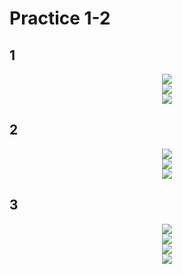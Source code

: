 # Practice 1-2

## 1
<div align="center"><img src="https://user-images.githubusercontent.com/97021497/211692586-2f94dcfa-ca23-46a2-b9b8-efd25fab4826.png"></div> 
<div align="center"><img src="https://user-images.githubusercontent.com/97021497/211713530-b50d3448-a58f-4432-aacb-ba9fc7dd59c2.png"></div> 
<div align="center"><img src="https://user-images.githubusercontent.com/97021497/211713578-9303501a-8b5f-4d5e-a36c-c23b3203698e.png"></div> 

## 2
<div align="center"><img src="https://user-images.githubusercontent.com/97021497/211692688-2677c577-895c-4fd2-8a87-152a09d12e0d.png"></div>  
<div align="center"><img src="https://user-images.githubusercontent.com/97021497/211713705-9f49042f-e66b-4a88-8a2b-bcb78087ad56.png"></div>  
<div align="center"><img src="https://user-images.githubusercontent.com/97021497/211713745-fa63e619-f998-4456-82fb-8275dfa85af6.png"></div>  

## 3
<div align="center"><img src="https://user-images.githubusercontent.com/97021497/211692764-2ea77cc1-b5e5-48e7-a77b-5832cae0ba39.png"></div>  
<div align="center"><img src="https://user-images.githubusercontent.com/97021497/211692814-3506f759-12a9-45ab-b7dc-c676aa182a1d.png"></div>  
<div align="center"><img src="https://user-images.githubusercontent.com/97021497/211713805-f7d2a675-3ab8-4ced-b381-a063730260b6.png"></div>  
<div align="center"><img src="https://user-images.githubusercontent.com/97021497/211713844-821b97d1-ba15-4ab3-8938-2ba5addad3e6.png"></div>  

